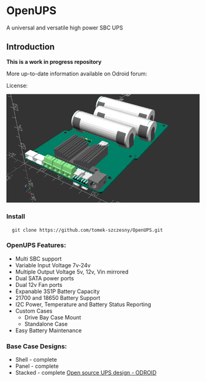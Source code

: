 # OpenUPS

A universal and versatile high power SBC UPS

## Introduction

**This is a work in progress repository**

More up-to-date information available on Odroid forum: 

License:

![Image](case/OpenUPS_PCB.png)

### Install
```
  git clone https://github.com/tomek-szczesny/OpenUPS.git

```

### OpenUPS Features:
-  Multi SBC support
-  Variable Input Voltage 7v-24v
-  Multiple Output Voltage 5v, 12v, Vin mirrored
-  Dual SATA power ports
-  Dual 12v Fan ports
-  Expanable 3S1P Battery Capacity
-  21700 and 18650 Battery Support
-  I2C Power, Temperature and Battery Status Reporting
-  Custom Cases
   - Drive Bay Case Mount
   - Standalone Case
-  Easy Battery Maintenance

### Base Case Designs:
- Shell - complete
- Panel - complete
- Stacked - complete
[Open source UPS design - ODROID](https://forum.odroid.com/viewtopic.php?f=55&t=46481)
